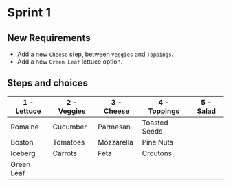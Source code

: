 # Sprint 1

## New Requirements

- Add a new `Cheese` step, between `Veggies` and `Toppings`.
- Add a new `Green Leaf` lettuce option.

## Steps and choices

| 1 - Lettuce | 2 - Veggies | 3 - Cheese | 4 - Toppings  | 5 - Salad |
|-------------|-------------|------------|---------------|-----------|
| Romaine     | Cucumber    | Parmesan   | Toasted Seeds |           |
| Boston      | Tomatoes    | Mozzarella | Pine Nuts     |           |
| Iceberg     | Carrots     | Feta       | Croutons      |           |
| Green Leaf  |             |            |               |           |

